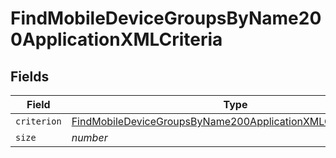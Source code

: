 # FindMobileDeviceGroupsByName200ApplicationXMLCriteria


## Fields

| Field                                                                                                                                                       | Type                                                                                                                                                        | Required                                                                                                                                                    | Description                                                                                                                                                 | Example                                                                                                                                                     |
| ----------------------------------------------------------------------------------------------------------------------------------------------------------- | ----------------------------------------------------------------------------------------------------------------------------------------------------------- | ----------------------------------------------------------------------------------------------------------------------------------------------------------- | ----------------------------------------------------------------------------------------------------------------------------------------------------------- | ----------------------------------------------------------------------------------------------------------------------------------------------------------- |
| `criterion`                                                                                                                                                 | [FindMobileDeviceGroupsByName200ApplicationXMLCriteriaCriterion](../../models/operations/findmobiledevicegroupsbyname200applicationxmlcriteriacriterion.md) | :heavy_minus_sign:                                                                                                                                          | N/A                                                                                                                                                         |                                                                                                                                                             |
| `size`                                                                                                                                                      | *number*                                                                                                                                                    | :heavy_minus_sign:                                                                                                                                          | N/A                                                                                                                                                         | 1                                                                                                                                                           |